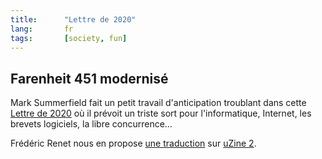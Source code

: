 ```yaml
---
title:      "Lettre de 2020"
lang:       fr
tags:       [society, fun]
---
```


## Farenheit 451 modernisé

Mark Summerfield fait un petit travail d'anticipation troublant dans cette [Lettre de 2020](http://www.osopinion.com/Opinions/MarkSummerfield/MarkSummerfield3.html) où il prévoit un triste sort pour l'informatique, Internet, les brevets logiciels, la libre concurrence…

Frédéric Renet nous en propose [une traduction](http://www.uzine.net/article138.html) sur [uZine 2](http://www.uzine.net/).
